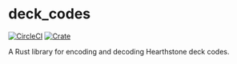 # deck_codes
[![CircleCI](https://circleci.com/gh/arranf/deck_codes/tree/master.svg?style=svg)](https://circleci.com/gh/arranf/deck_codes/tree/master)
[![Crate](https://img.shields.io/crates/v/deck_codes.svg)](https://crates.io/crates/deck_codes)

A Rust library for encoding and decoding Hearthstone deck codes.


